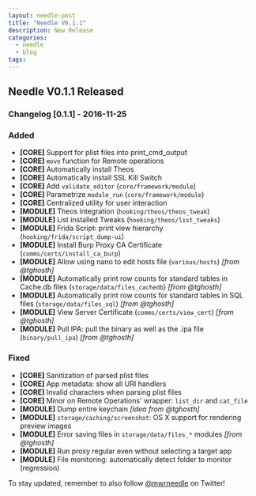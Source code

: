 ```yaml
---
layout: needle-post
title: "Needle V0.1.1"
description: New Release
categories:
  - needle
  - blog
tags:
---
```


## Needle V0.1.1 Released

### Changelog [0.1.1] - 2016-11-25


### Added
- **[CORE]** Support for plist files into print_cmd_output
- **[CORE]** `move` function for Remote operations
- **[CORE]** Automatically install Theos
- **[CORE]** Automatically install SSL Kill Switch
- **[CORE]** Add `validate_editor` (`core/framework/module`)
- **[CORE]** Parametrize `module_run` (`core/framework/module`)
- **[CORE]** Centralized utility for user interaction
- **[MODULE]** Theos integration (`hooking/theos/theos_tweak`)
- **[MODULE]** List installed Tweaks (`hooking/theos/list_tweaks`)
- **[MODULE]** Frida Script: print view hierarchy (`hooking/frida/script_dump-ui`)
- **[MODULE]** Install Burp Proxy CA Certificate (`comms/certs/install_ca_burp`)
- **[MODULE]** Allow using nano to edit hosts file (`various/hosts`) _[from @tghosth]_
- **[MODULE]** Automatically print row counts for standard tables in Cache.db files (`storage/data/files_cachedb`) _[from @tghosth]_
- **[MODULE]** Automatically print row counts for standard tables in SQL files (`storage/data/files_sql`) _[from @tghosth]_
- **[MODULE]** View Server Certificate (`comms/certs/view_cert`) _[from @tghosth]_
- **[MODULE]** Pull IPA: pull the binary as well as the .ipa file (`binary/pull_ipa`) _[from @tghosth]_

### Fixed
- **[CORE]** Sanitization of parsed plist files
- **[CORE]** App metadata: show all URI handlers
- **[CORE]** Invalid characters when parsing plist files
- **[CORE]** Minor on Remote Operations' wrapper: `list_dir` and `cat_file`
- **[MODULE]** Dump entire keychain _[idea from @tghosth]_
- **[MODULE]** `storage/caching/screenshot`: OS X support for rendering preview images
- **[MODULE]** Error saving files in `storage/data/files_*` modules _[from @tghosth]_
- **[MODULE]** Run proxy regular even without selecting a target app
- **[MODULE]** File monitoring: automatically detect folder to monitor (regression)


To stay updated, remember to also follow [@mwrneedle](https://twitter.com/mwrneedle) on Twitter!
